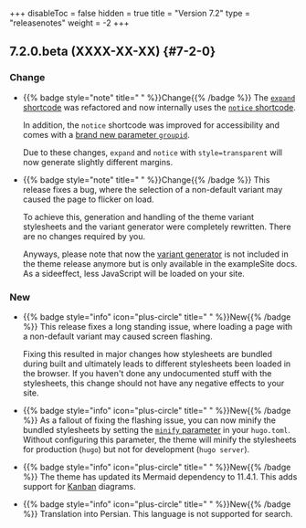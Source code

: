 +++
disableToc = false
hidden = true
title = "Version 7.2"
type = "releasenotes"
weight = -2
+++

## 7.2.0.beta (XXXX-XX-XX) {#7-2-0}

### Change

- {{% badge style="note" title=" " %}}Change{{% /badge %}} The [`expand` shortcode](shortcodes/expand) was refactored and now internally uses the [`notice` shortcode](shortcodes/notice).

  In addition, the `notice` shortcode was improved for accessibility and comes with a [brand new parameter `groupid`](shortcodes/notice#expandable-content-area-with-groupid).

  Due to these changes, `expand` and `notice` with `style=transparent` will now generate slightly different margins.

- {{% badge style="note" title=" " %}}Change{{% /badge %}} This release fixes a bug, where the selection of a non-default variant may caused the page to flicker on load.

  To achieve this, generation and handling of the theme variant stylesheets and the variant generator were completely rewritten. There are no changes required by you.

  Anyways, please note that now the [variant generator](configuration/branding/generator) is not included in the theme release anymore but is only available in the exampleSite docs. As a sideeffect, less JavaScript will be loaded on your site.

### New

- {{% badge style="info" icon="plus-circle" title=" " %}}New{{% /badge %}} This release fixes a long standing issue, where loading a page with a non-default variant may caused screen flashing.

  Fixing this resulted in major changes how stylesheets are bundled during built and ultimately leads to different stylesheets been loaded in the browser. If you haven't done any undocumented stuff with the stylesheets, this change should not have any negative effects to your site.

- {{% badge style="info" icon="plus-circle" title=" " %}}New{{% /badge %}} As a fallout of fixing the flashing issue, you can now minify the bundled stylesheets by setting the [`minify` parameter](configuration/sitemanagement/stableoutput/#disabling-assets-minification) in your `hugo.toml`. Without configuring this parameter, the theme will minify the stylesheets for production (`hugo`) but not for development (`hugo server`).

- {{% badge style="info" icon="plus-circle" title=" " %}}New{{% /badge %}} The theme has updated its Mermaid dependency to 11.4.1. This adds support for [Kanban](shortcodes/mermaid#kanban) diagrams.

- {{% badge style="info" icon="plus-circle" title=" " %}}New{{% /badge %}} Translation into Persian. This language is not supported for search.
